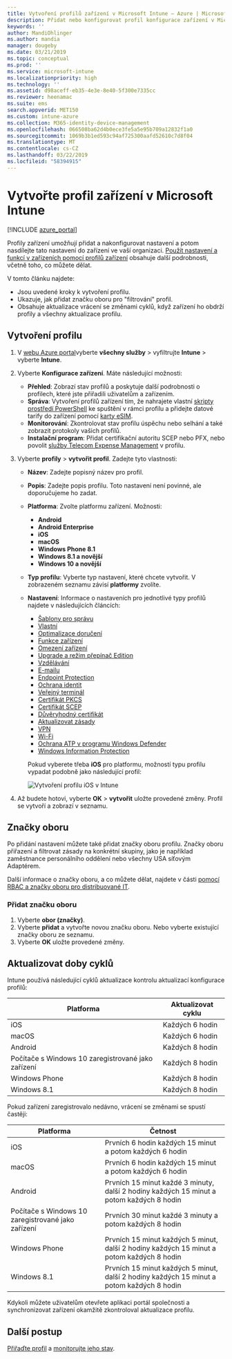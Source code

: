 ```yaml
---
title: Vytvoření profilů zařízení v Microsoft Intune – Azure | Microsoft Docs
description: Přidat nebo konfigurovat profil konfigurace zařízení v Microsoft Intune. Vyberte typ platformy, nakonfigurujte nastavení a přidejte značku oboru.
keywords: ''
author: MandiOhlinger
ms.author: mandia
manager: dougeby
ms.date: 03/21/2019
ms.topic: conceptual
ms.prod: ''
ms.service: microsoft-intune
ms.localizationpriority: high
ms.technology: ''
ms.assetid: d98aceff-eb35-4e3e-8e40-5f300e7335cc
ms.reviewer: heenamac
ms.suite: ems
search.appverid: MET150
ms.custom: intune-azure
ms.collection: M365-identity-device-management
ms.openlocfilehash: 066508ba62d4b0ece3fe5a5e95b709a12832f1a0
ms.sourcegitcommit: 1069b3b1ed593c94af725300aafd52610c7d8f04
ms.translationtype: MT
ms.contentlocale: cs-CZ
ms.lasthandoff: 03/22/2019
ms.locfileid: "58394915"
---
```

# <a name="create-a-device-profile-in-microsoft-intune"></a>Vytvořte profil zařízení v Microsoft Intune

[!INCLUDE [azure_portal](./includes/azure_portal.md)]

Profily zařízení umožňují přidat a nakonfigurovat nastavení a potom nasdílejte tato nastavení do zařízení ve vaší organizaci. [Použít nastavení a funkcí v zařízeních pomocí profilů zařízení](device-profiles.md) obsahuje další podrobnosti, včetně toho, co můžete dělat.

V tomto článku najdete:

- Jsou uvedené kroky k vytvoření profilu.
- Ukazuje, jak přidat značku oboru pro "filtrování" profil.
- Obsahuje aktualizace vrácení se změnami cyklů, když zařízení ho obdrží profily a všechny aktualizace profilu.

## <a name="create-the-profile"></a>Vytvoření profilu

1. V [webu Azure portal](https://portal.azure.com)vyberte **všechny služby** > vyfiltrujte **Intune** > vyberte **Intune**.

2. Vyberte **Konfigurace zařízení**. Máte následující možnosti:

    - **Přehled**: Zobrazí stav profilů a poskytuje další podrobnosti o profilech, které jste přiřadili uživatelům a zařízením.
    - **Správa**: Vytvoření profilů zařízení tím, že nahrajete vlastní [skripty prostředí PowerShell](intune-management-extension.md) ke spuštění v rámci profilu a přidejte datové tarify do zařízení pomocí [karty eSIM](esim-device-configuration.md).
    - **Monitorování**: Zkontrolovat stav profilu úspěchu nebo selhání a také zobrazit protokoly vašich profilů.
    - **Instalační program**: Přidat certifikační autoritu SCEP nebo PFX, nebo povolit [služby Telecom Expense Management](telecom-expenses-monitor.md) v profilu.

3. Vyberte **profily** > **vytvořit profil**. Zadejte tyto vlastnosti:

   - **Název**: Zadejte popisný název pro profil.
   - **Popis**: Zadejte popis profilu. Toto nastavení není povinné, ale doporučujeme ho zadat.
   - **Platforma**: Zvolte platformu zařízení. Možnosti:  

       - **Android**
       - **Android Enterprise**
       - **iOS**
       - **macOS**
       - **Windows Phone 8.1**
       - **Windows 8.1 a novější**
       - **Windows 10 a novější**

   - **Typ profilu**: Vyberte typ nastavení, které chcete vytvořit. V zobrazeném seznamu závisí **platformy** zvolíte.
   - **Nastavení**: Informace o nastaveních pro jednotlivé typy profilů najdete v následujících článcích:

       - [Šablony pro správu](administrative-templates-windows.md)
       - [Vlastní](custom-settings-configure.md)
       - [Optimalizace doručení](delivery-optimization-windows.md)
       - [Funkce zařízení](device-features-configure.md)
       - [Omezení zařízení](device-restrictions-configure.md)
       - [Upgrade a režim přepínač Edition](edition-upgrade-configure-windows-10.md)
       - [Vzdělávání](education-settings-configure.md)
       - [E-mailu](email-settings-configure.md)
       - [Endpoint Protection](endpoint-protection-configure.md)
       - [Ochrana identit](identity-protection-configure.md)  
       - [Veřejný terminál](kiosk-settings.md)
       - [Certifikát PKCS](certficates-pfx-configure.md)
       - [Certifikát SCEP](certificates-scep-configure.md)
       - [Důvěryhodný certifikát](certificates-configure.md)
       - [Aktualizovat zásady](software-updates-ios.md)
       - [VPN](vpn-settings-configure.md)
       - [Wi-Fi](wi-fi-settings-configure.md)
       - [Ochrana ATP v programu Windows Defender](advanced-threat-protection.md)
       - [Windows Information Protection](windows-information-protection-configure.md)

     Pokud vyberete třeba **iOS** pro platformu, možností typu profilu vypadat podobně jako následující profil:

     ![Vytvoření profilu iOS v Intune](./media/create-device-profile.png)

4. Až budete hotovi, vyberte **OK** > **vytvořit** uložte provedené změny. Profil se vytvoří a zobrazí v seznamu.

## <a name="scope-tags"></a>Značky oboru

Po přidání nastavení můžete také přidat značky oboru profilu. Značky oboru přiřazení a filtrovat zásady na konkrétní skupiny, jako je například zaměstnance personálního oddělení nebo všechny USA síťovým Adaptérem.

Další informace o značky oboru, a co můžete dělat, najdete v části [pomocí RBAC a značky oboru pro distribuované IT](scope-tags.md).

### <a name="add-a-scope-tag"></a>Přidat značku oboru

1. Vyberte **obor (značky)**.
2. Vyberte **přidat** a vytvořte novou značku oboru. Nebo vyberte existující značky oboru ze seznamu.
3. Vyberte **OK** uložte provedené změny.

## <a name="refresh-cycle-times"></a>Aktualizovat doby cyklů

Intune používá následující cyklů aktualizace kontrolu aktualizací konfigurace profilů:

| Platforma | Aktualizovat cyklu|
| --- | --- |
| iOS | Každých 6 hodin |
| macOS | Každých 6 hodin |
| Android | Každých 8 hodin |
| Počítače s Windows 10 zaregistrované jako zařízení | Každých 8 hodin |
| Windows Phone | Každých 8 hodin |
| Windows 8.1 | Každých 8 hodin |

Pokud zařízení zaregistrovalo nedávno, vrácení se změnami se spustí častěji:

| Platforma | Četnost |
| --- | --- |
| iOS | Prvních 6 hodin každých 15 minut a potom každých 6 hodin |  
| macOS | Prvních 6 hodin každých 15 minut a potom každých 6 hodin | 
| Android | Prvních 15 minut každé 3 minuty, další 2 hodiny každých 15 minut a potom každých 8 hodin | 
| Počítače s Windows 10 zaregistrované jako zařízení | Prvních 30 minut každé 3 minuty a potom každých 8 hodin | 
| Windows Phone | Prvních 15 minut každých 5 minut, další 2 hodiny každých 15 minut a potom každých 8 hodin | 
| Windows 8.1 | Prvních 15 minut každých 5 minut, další 2 hodiny každých 15 minut a potom každých 8 hodin | 

Kdykoli můžete uživatelům otevřete aplikaci portál společnosti a synchronizovat zařízení okamžitě zkontroloval aktualizace profilu.

## <a name="next-steps"></a>Další postup

[Přiřaďte profil](device-profile-assign.md) a [monitorujte jeho stav](device-profile-monitor.md).
